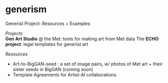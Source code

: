 # generism
Generist Project: Resources + Examples  

_Projects_   
  **Gen Art Studio** @ the Met: tools for making art from Met data
  The **ECHO project**: legal templates for generist art
  
_Resources_
* Art-to-BigGAN-seed : a set of image pairs, w/ photos of Met art + their sister seeds in BigGAN  (coming soon)
* Template Agreements for Artist-AI collaborations
